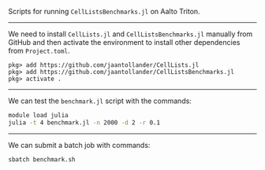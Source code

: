 Scripts for running `CellListsBenchmarks.jl` on Aalto Triton.

---

We need to install `CellLists.jl` and `CellListsBenchmarks.jl` manually from GitHub and then activate the environment to install other dependencies from `Project.toml`.

```julia-repl
pkg> add https://github.com/jaantollander/CellLists.jl
pkg> add https://github.com/jaantollander/CellListsBenchmarks.jl
pkg> activate .
```

---

We can test the `benchmark.jl` script with the commands:

```bash
module load julia
julia -t 4 benchmark.jl -n 2000 -d 2 -r 0.1
```

---

We can submit a batch job with commands:

```bash
sbatch benchmark.sh
```
